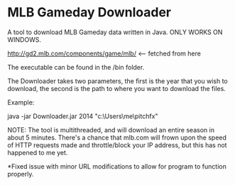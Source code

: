 # MLB Gameday Downloader
A tool to download MLB Gameday data written in Java. ONLY WORKS ON WINDOWS.

http://gd2.mlb.com/components/game/mlb/ <-- fetched from here

The executable can be found in the /bin folder. 

The Downloader takes two parameters, the first is the year that you wish to download, the second is the path to where you want to download the files.

Example:

java -jar Downloader.jar 2014 "c:\Users\me\pitchfx"

NOTE: The tool is multithreaded, and will download an entire season in about 5 minutes. There's a chance that mlb.com will frown upon the speed of HTTP requests made and throttle/block your IP address, but this has not happened to me yet.

*Fixed issue with minor URL modifications to allow for program to function properly.

